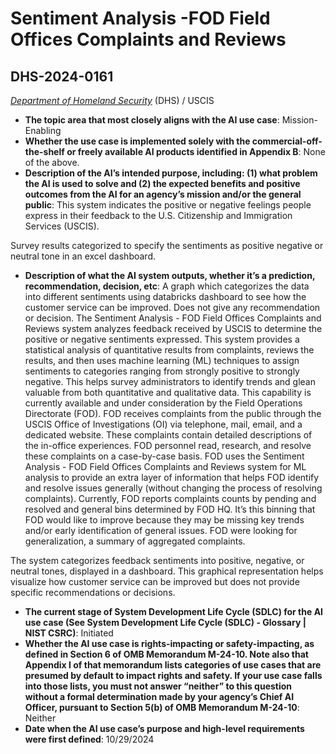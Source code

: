 # Sentiment Analysis -FOD Field Offices Complaints and Reviews
## DHS-2024-0161
_[Department of Homeland Security](<../3_agency/Department of Homeland Security.md>)_ (DHS) / USCIS


+ **The topic area that most closely aligns with the AI use case**: Mission-Enabling
+ **Whether the use case is implemented solely with the commercial-off-the-shelf or freely available AI products identified in Appendix B**: None of the above.
+ **Description of the AI’s intended purpose, including: (1) what problem the AI is used to solve and (2) the expected benefits and positive outcomes from the AI for an agency’s mission and/or the general public**: This system indicates the positive or negative feelings people express in their feedback to the U.S. Citizenship and Immigration Services (USCIS).

Survey results categorized to specify the sentiments as positive negative or neutral tone in an excel dashboard.
+ **Description of what the AI system outputs, whether it’s a prediction, recommendation, decision, etc**: A graph which categorizes the data into different sentiments using databricks dashboard to see how the customer service can be improved. Does not give any recommendation or decision.
The Sentiment Analysis - FOD Field Offices Complaints and Reviews system analyzes feedback received by USCIS to determine the positive or negative sentiments expressed. This system provides a statistical analysis of quantitative results from complaints, reviews the results, and then uses machine learning (ML) techniques to assign sentiments to categories ranging from strongly positive to strongly negative. This helps survey administrators to identify trends and glean valuable from both quantitative and qualitative data. This capability is currently available and under consideration by the Field Operations Directorate (FOD). FOD receives complaints from the public through the USCIS Office of Investigations (OI) via telephone, mail, email, and a dedicated website. These complaints contain detailed descriptions of the in-office experiences. FOD personnel read, research, and resolve these complaints on a case-by-case basis. FOD uses the Sentiment Analysis - FOD Field Offices Complaints and Reviews system for ML analysis to provide an extra layer of information that helps FOD identify and resolve issues generally (without changing the process of resolving complaints). Currently, FOD reports complaints counts by pending and resolved and general bins determined by FOD HQ. It’s this binning that FOD would like to improve because they may be missing key trends and/or early identification of general issues. FOD were looking for generalization, a summary of aggregated complaints. 

The system categorizes feedback sentiments into positive, negative, or neutral tones, displayed in a dashboard. This graphical representation helps visualize how customer service can be improved but does not provide specific recommendations or decisions. 
+ **The current stage of System Development Life Cycle (SDLC) for the AI use case (See System Development Life Cycle (SDLC) - Glossary | NIST CSRC)**: Initiated
+ **Whether the AI use case is rights-impacting or safety-impacting, as defined in Section 6 of OMB Memorandum M-24-10. Note also that Appendix I of that memorandum lists categories of use cases that are presumed by default to impact rights and safety. If your use case falls into those lists, you must not answer “neither” to this question without a formal determination made by your agency’s Chief AI Officer, pursuant to Section 5(b) of OMB Memorandum M-24-10**: Neither
+ **Date when the AI use case’s purpose and high-level requirements were first defined**: 10/29/2024